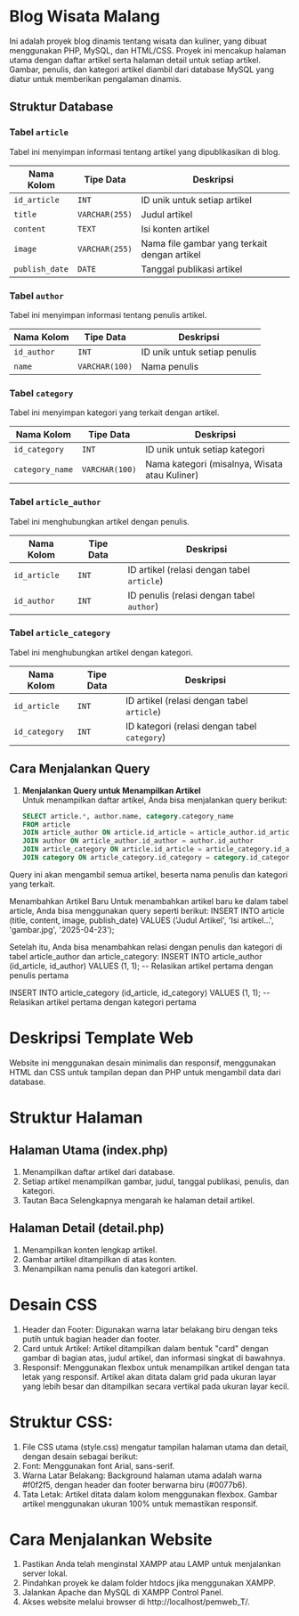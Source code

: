 # Blog Wisata Malang

Ini adalah proyek blog dinamis tentang wisata dan kuliner, yang dibuat menggunakan PHP, MySQL, dan HTML/CSS. Proyek ini mencakup halaman utama dengan daftar artikel serta halaman detail untuk setiap artikel. Gambar, penulis, dan kategori artikel diambil dari database MySQL yang diatur untuk memberikan pengalaman dinamis.

## Struktur Database

### Tabel `article`
Tabel ini menyimpan informasi tentang artikel yang dipublikasikan di blog.

| Nama Kolom    | Tipe Data        | Deskripsi                              |
|---------------|------------------|----------------------------------------|
| `id_article`  | `INT`            | ID unik untuk setiap artikel           |
| `title`       | `VARCHAR(255)`    | Judul artikel                          |
| `content`     | `TEXT`           | Isi konten artikel                     |
| `image`       | `VARCHAR(255)`    | Nama file gambar yang terkait dengan artikel |
| `publish_date`| `DATE`           | Tanggal publikasi artikel              |

### Tabel `author`
Tabel ini menyimpan informasi tentang penulis artikel.

| Nama Kolom   | Tipe Data      | Deskripsi                              |
|--------------|----------------|----------------------------------------|
| `id_author`  | `INT`          | ID unik untuk setiap penulis           |
| `name`       | `VARCHAR(100)` | Nama penulis                           |

### Tabel `category`
Tabel ini menyimpan kategori yang terkait dengan artikel.

| Nama Kolom      | Tipe Data      | Deskripsi                               |
|-----------------|----------------|-----------------------------------------|
| `id_category`   | `INT`          | ID unik untuk setiap kategori           |
| `category_name` | `VARCHAR(100)` | Nama kategori (misalnya, Wisata atau Kuliner) |

### Tabel `article_author`
Tabel ini menghubungkan artikel dengan penulis.

| Nama Kolom    | Tipe Data      | Deskripsi                                   |
|---------------|----------------|---------------------------------------------|
| `id_article`  | `INT`          | ID artikel (relasi dengan tabel `article`)  |
| `id_author`   | `INT`          | ID penulis (relasi dengan tabel `author`)   |

### Tabel `article_category`
Tabel ini menghubungkan artikel dengan kategori.

| Nama Kolom    | Tipe Data      | Deskripsi                                   |
|---------------|----------------|---------------------------------------------|
| `id_article`  | `INT`          | ID artikel (relasi dengan tabel `article`)  |
| `id_category` | `INT`          | ID kategori (relasi dengan tabel `category`)|

## Cara Menjalankan Query

1. **Menjalankan Query untuk Menampilkan Artikel**  
   Untuk menampilkan daftar artikel, Anda bisa menjalankan query berikut:

   ```sql
   SELECT article.*, author.name, category.category_name
   FROM article
   JOIN article_author ON article.id_article = article_author.id_article
   JOIN author ON article_author.id_author = author.id_author
   JOIN article_category ON article.id_article = article_category.id_article
   JOIN category ON article_category.id_category = category.id_category;

Query ini akan mengambil semua artikel, beserta nama penulis dan kategori yang terkait.

Menambahkan Artikel Baru
Untuk menambahkan artikel baru ke dalam tabel article, Anda bisa menggunakan query seperti berikut:
INSERT INTO article (title, content, image, publish_date)
VALUES ('Judul Artikel', 'Isi artikel...', 'gambar.jpg', '2025-04-23');

Setelah itu, Anda bisa menambahkan relasi dengan penulis dan kategori di tabel article_author dan article_category:
INSERT INTO article_author (id_article, id_author)
VALUES (1, 1);  -- Relasikan artikel pertama dengan penulis pertama

INSERT INTO article_category (id_article, id_category)
VALUES (1, 1);  -- Relasikan artikel pertama dengan kategori pertama

# Deskripsi Template Web
Website ini menggunakan desain minimalis dan responsif, menggunakan HTML dan CSS untuk tampilan depan dan PHP untuk mengambil data dari database.

# Struktur Halaman
## Halaman Utama (index.php)
1. Menampilkan daftar artikel dari database.
2. Setiap artikel menampilkan gambar, judul, tanggal publikasi, penulis, dan kategori.
3. Tautan Baca Selengkapnya mengarah ke halaman detail artikel.

## Halaman Detail (detail.php)
1. Menampilkan konten lengkap artikel.
2. Gambar artikel ditampilkan di atas konten.
3. Menampilkan nama penulis dan kategori artikel.

# Desain CSS
1. Header dan Footer: Digunakan warna latar belakang biru dengan teks putih untuk bagian header dan footer.
2. Card untuk Artikel: Artikel ditampilkan dalam bentuk "card" dengan gambar di bagian atas, judul artikel, dan informasi singkat di bawahnya.
3. Responsif: Menggunakan flexbox untuk menampilkan artikel dengan tata letak yang responsif. Artikel akan ditata dalam grid pada ukuran layar yang lebih besar dan ditampilkan secara vertikal pada ukuran layar kecil.

# Struktur CSS:
1. File CSS utama (style.css) mengatur tampilan halaman utama dan detail, dengan desain sebagai berikut:
2. Font: Menggunakan font Arial, sans-serif.
3. Warna Latar Belakang: Background halaman utama adalah warna #f0f2f5, dengan header dan footer berwarna biru (#0077b6).
4. Tata Letak: Artikel ditata dalam kolom menggunakan flexbox. Gambar artikel menggunakan ukuran 100% untuk memastikan responsif.

# Cara Menjalankan Website
1. Pastikan Anda telah menginstal XAMPP atau LAMP untuk menjalankan server lokal.
2. Pindahkan proyek ke dalam folder htdocs jika menggunakan XAMPP.
3. Jalankan Apache dan MySQL di XAMPP Control Panel.
4. Akses website melalui browser di http://localhost/pemweb_T/.